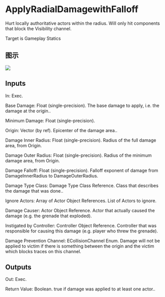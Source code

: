 # ApplyRadialDamagewithFalloff

Hurt locally authoritative actors within the radius. Will only hit components that block the Visibility channel.

Target is Gameplay Statics

## 图示

![]($-20221218-19052942.png)

## Inputs

In: Exec.

Base Damage: Float (single-precision). The base damage to apply, i.e. the damage at the origin..

Minimum Damage: Float (single-precision).

Origin: Vector (by ref). Epicenter of the damage area..

Damage Inner Radius: Float (single-precision). Radius of the full damage area, from Origin.

Damage Outer Radius: Float (single-precision). Radius of the minimum damage area, from Origin.

Damage Falloff: Float (single-precision). Falloff exponent of damage from DamageInnerRadius to DamageOuterRadius.

Damage Type Class: Damage Type Class Reference. Class that describes the damage that was done..

Ignore Actors: Array of Actor Object References. List of Actors to ignore.

Damage Causer: Actor Object Reference. Actor that actually caused the damage (e.g. the grenade that exploded).

Instigated by Controller: Controller Object Reference. Controller that was responsible for causing this damage (e.g. player who threw the grenade).

Damage Prevention Channel: ECollisionChannel Enum. Damage will not be applied to victim if there is something between the origin and the victim which blocks traces on this channel.  

## Outputs

Out: Exec.

Return Value: Boolean. true if damage was applied to at least one actor..


